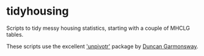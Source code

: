# tidyhousing
Scripts to tidy messy housing statistics, starting with a couple of MHCLG tables.

These scripts use the excellent ['unpivotr'](https://github.com/nacnudus/unpivotr) package by [Duncan Garmonsway](https://github.com/nacnudus).
